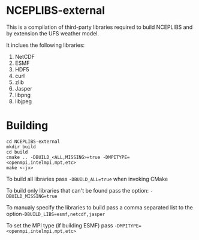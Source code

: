 # NCEPLIBS-external

This is a compilation of third-party libraries required to build NCEPLIBS and by extension the UFS weather model. 


It inclues the following libraries:

1. NetCDF
2. ESMF
3. HDF5
4. curl
5. zlib
6. Jasper
7. libpng
8. libjpeg

# Building

```
cd NCEPLIBS-external
mkdir build
cd build
cmake .. -DBUILD_<ALL,MISSING>=true -DMPITYPE=<openmpi,intelmpi,mpt,etc>
make <-jx>
```

To build all libraries pass `-DBUILD_ALL=true` when invoking CMake

To build only libraries that can't be found pass the option: `-DBUILD_MISSING=true`

To manualy specify the libraries to build pass a comma separated list to the option`-DBUILD_LIBS=esmf,netcdf,jasper`

To set the MPI type (if building ESMF) pass `-DMPITYPE=<openmpi,intelmpi,mpt,etc>`
